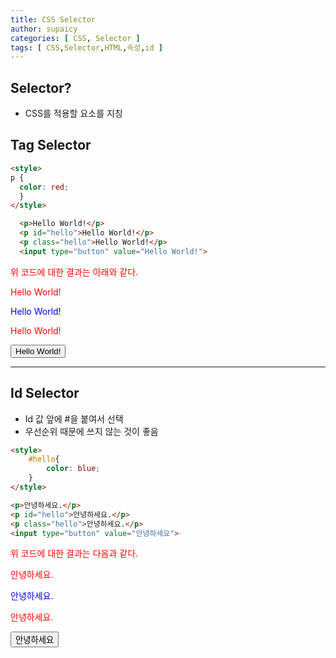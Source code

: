```yaml
---
title: CSS Selector
author: supaicy
categories: [ CSS, Selector ]
tags: [ CSS,Selector,HTML,속성,id ]
---
```


## Selector?

- CSS를 적용할 요소를 지칭

## Tag Selector
```html
<style>
p {
  color: red;
  }
</style>

  <p>Hello World!</p>
  <p id="hello">Hello World!</p>
  <p class="hello">Hello World!</p>
  <input type="button" value="Hello World!">
```
위 코드에 대한 결과는 아래와 같다.

<style>
p {
  color: red;
  }
</style>

  <p>Hello World!</p>
  <p id="hello">Hello World!</p>
  <p class="hello">Hello World!</p>
  <input type="button" value="Hello World!">

---

## Id Selector
- Id 값 앞에 #을 붙여서 선택
- 우선순위 때문에 쓰지 않는 것이 좋음

```html
<style>
    #hello{
        color: blue;
    }
</style>

<p>안녕하세요.</p>
<p id="hello">안녕하세요.</p>
<p class="hello">안녕하세요.</p>
<input type="button" value="안녕하세요">
```
위 코드에 대한 결과는 다음과 같다.
<style>
    #hello{
        color: blue;
    }
</style>

<p>안녕하세요.</p>
<p id="hello">안녕하세요.</p>
<p class="hello">안녕하세요.</p>
<input type="button" value="안녕하세요">


